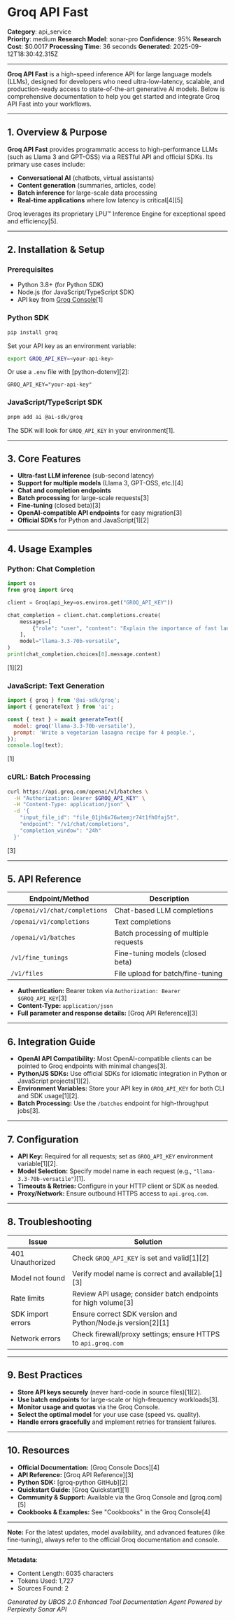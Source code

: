# Groq API Fast

**Category**: api_service  
**Priority**: medium
**Research Model**: sonar-pro
**Confidence**: 95%
**Research Cost**: $0.0017
**Processing Time**: 36 seconds
**Generated**: 2025-09-12T18:30:42.315Z

---

**Groq API Fast** is a high-speed inference API for large language models (LLMs), designed for developers who need ultra-low-latency, scalable, and production-ready access to state-of-the-art generative AI models. Below is comprehensive documentation to help you get started and integrate Groq API Fast into your workflows.

---

## 1. Overview & Purpose

**Groq API Fast** provides programmatic access to high-performance LLMs (such as Llama 3 and GPT-OSS) via a RESTful API and official SDKs. Its primary use cases include:

- **Conversational AI** (chatbots, virtual assistants)
- **Content generation** (summaries, articles, code)
- **Batch inference** for large-scale data processing
- **Real-time applications** where low latency is critical[4][5]

Groq leverages its proprietary LPU™ Inference Engine for exceptional speed and efficiency[5].

---

## 2. Installation & Setup

### Prerequisites

- Python 3.8+ (for Python SDK)
- Node.js (for JavaScript/TypeScript SDK)
- API key from [Groq Console](https://console.groq.com)[1]

### Python SDK

```bash
pip install groq
```
Set your API key as an environment variable:
```bash
export GROQ_API_KEY=<your-api-key>
```
Or use a `.env` file with [python-dotenv][2]:
```
GROQ_API_KEY="your-api-key"
```

### JavaScript/TypeScript SDK

```bash
pnpm add ai @ai-sdk/groq
```
The SDK will look for `GROQ_API_KEY` in your environment[1].

---

## 3. Core Features

- **Ultra-fast LLM inference** (sub-second latency)
- **Support for multiple models** (Llama 3, GPT-OSS, etc.)[4]
- **Chat and completion endpoints**
- **Batch processing** for large-scale requests[3]
- **Fine-tuning** (closed beta)[3]
- **OpenAI-compatible API endpoints** for easy migration[3]
- **Official SDKs** for Python and JavaScript[1][2]

---

## 4. Usage Examples

### Python: Chat Completion

```python
import os
from groq import Groq

client = Groq(api_key=os.environ.get("GROQ_API_KEY"))

chat_completion = client.chat.completions.create(
    messages=[
        {"role": "user", "content": "Explain the importance of fast language models"}
    ],
    model="llama-3.3-70b-versatile",
)
print(chat_completion.choices[0].message.content)
```
[1][2]

### JavaScript: Text Generation

```javascript
import { groq } from '@ai-sdk/groq';
import { generateText } from 'ai';

const { text } = await generateText({
  model: groq('llama-3.3-70b-versatile'),
  prompt: 'Write a vegetarian lasagna recipe for 4 people.',
});
console.log(text);
```
[1]

### cURL: Batch Processing

```bash
curl https://api.groq.com/openai/v1/batches \
  -H "Authorization: Bearer $GROQ_API_KEY" \
  -H "Content-Type: application/json" \
  -d '{
    "input_file_id": "file_01jh6x76wtemjr74t1fh0faj5t",
    "endpoint": "/v1/chat/completions",
    "completion_window": "24h"
  }'
```
[3]

---

## 5. API Reference

| Endpoint/Method                | Description                                 |
|-------------------------------|---------------------------------------------|
| `/openai/v1/chat/completions`  | Chat-based LLM completions                  |
| `/openai/v1/completions`       | Text completions                            |
| `/openai/v1/batches`           | Batch processing of multiple requests       |
| `/v1/fine_tunings`             | Fine-tuning models (closed beta)            |
| `/v1/files`                    | File upload for batch/fine-tuning           |

- **Authentication:** Bearer token via `Authorization: Bearer $GROQ_API_KEY`[3]
- **Content-Type:** `application/json`
- **Full parameter and response details:** [Groq API Reference][3]

---

## 6. Integration Guide

- **OpenAI API Compatibility:** Most OpenAI-compatible clients can be pointed to Groq endpoints with minimal changes[3].
- **Python/JS SDKs:** Use official SDKs for idiomatic integration in Python or JavaScript projects[1][2].
- **Environment Variables:** Store your API key in `GROQ_API_KEY` for both CLI and SDK usage[1][2].
- **Batch Processing:** Use the `/batches` endpoint for high-throughput jobs[3].

---

## 7. Configuration

- **API Key:** Required for all requests; set as `GROQ_API_KEY` environment variable[1][2].
- **Model Selection:** Specify model name in each request (e.g., `"llama-3.3-70b-versatile"`)[1].
- **Timeouts & Retries:** Configure in your HTTP client or SDK as needed.
- **Proxy/Network:** Ensure outbound HTTPS access to `api.groq.com`.

---

## 8. Troubleshooting

| Issue                        | Solution                                                                 |
|------------------------------|--------------------------------------------------------------------------|
| 401 Unauthorized              | Check `GROQ_API_KEY` is set and valid[1][2]                             |
| Model not found               | Verify model name is correct and available[1][3]                        |
| Rate limits                   | Review API usage; consider batch endpoints for high volume[3]            |
| SDK import errors             | Ensure correct SDK version and Python/Node.js version[2][1]              |
| Network errors                | Check firewall/proxy settings; ensure HTTPS to `api.groq.com`            |

---

## 9. Best Practices

- **Store API keys securely** (never hard-code in source files)[1][2].
- **Use batch endpoints** for large-scale or high-frequency workloads[3].
- **Monitor usage and quotas** via the Groq Console.
- **Select the optimal model** for your use case (speed vs. quality).
- **Handle errors gracefully** and implement retries for transient failures.

---

## 10. Resources

- **Official Documentation:** [Groq Console Docs][4]
- **API Reference:** [Groq API Reference][3]
- **Python SDK:** [groq-python GitHub][2]
- **Quickstart Guide:** [Groq Quickstart][1]
- **Community & Support:** Available via the Groq Console and [groq.com][5]
- **Cookbooks & Examples:** See "Cookbooks" in the Groq Console[4]

---

**Note:** For the latest updates, model availability, and advanced features (like fine-tuning), always refer to the official Groq documentation and console.

---

**Metadata**:
- Content Length: 6035 characters
- Tokens Used: 1,727
- Sources Found: 2

*Generated by UBOS 2.0 Enhanced Tool Documentation Agent*
*Powered by Perplexity Sonar API*

